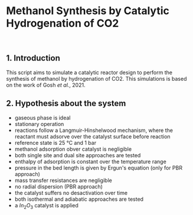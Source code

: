 # **Methanol Synthesis by Catalytic Hydrogenation of CO2**
<br>

## **1. Introduction**

This script aims to simulate a catalytic reactor design to perform the synthesis of methanol by hydrogenation of CO2. This simulations is based on the work of Gosh *et al.*, 2021.

## **2. Hypothesis about the system**

- gaseous phase is ideal
- stationary operation
- reactions follow a Langmuir-Hinshelwood mechanism, where the reactant must adsorve over the catalyst surface before reaction
- reference state is 25 °C and 1 bar
- methanol adsorption obver catalyst is negligible
- both single site and dual site approaches are tested
- enthalpy of adsorption is constant over the temperature range
- pressure in the bed length is given by Ergun's equation (only for PBR approach)
- mass transfer resistances are negligible
- no radial dispersion (PBR approach)
- the catalyst suffers no desactivation over time
- both isothermal and adiabatic approaches are tested
- a $In_2O_3$ catalyst is applied
